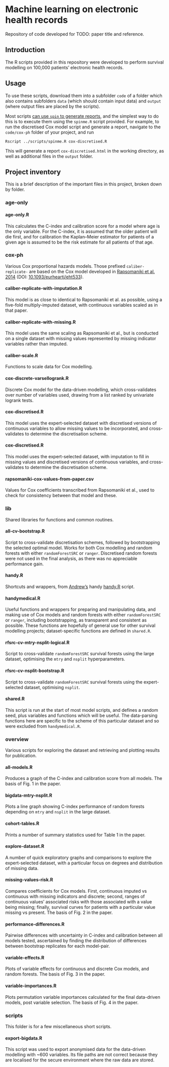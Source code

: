 # Machine learning on electronic health records

Repository of code developed for TODO: paper title and reference.

## Introduction

The R scripts provided in this repository were developed to perform survival modelling on 100,000 patients’ electronic health records.

## Usage

To use these scripts, download them into a subfolder ``code`` of a folder which also contains subfolders ``data`` (which should contain input data) and ``output`` (where output files are placed by the scripts).

Most scripts [can use ``spin`` to generate reports](http://deanattali.com/2015/03/24/knitrs-best-hidden-gem-spin/), and the simplest way to do this is to execute them using the ``spinme.R`` script provided. For example, to run the discretised Cox model script and generate a report, navigate to the ``code/cox-ph`` folder of your project, and run

```
Rscript ../scripts/spinme.R cox-discretised.R
```

This will generate a report ``cox-discretised.html`` in the working directory, as well as additional files in the ``output`` folder.

## Project inventory

This is a brief description of the important files in this project, broken down by folder.

### age-only

#### age-only.R

This calculates the C-index and calibration score for a model where age is the only variable. For the C-index, it is assumed that the older patient will die first, and for calibration the Kaplan–Meier estimator for patients of a given age is assumed to be the risk estimate for all patients of that age.

### cox-ph

Various Cox proportional hazards models. Those prefixed ``caliber-replicate-`` are based on the Cox model developed in [Rapsomaniki et al. 2014](https://academic.oup.com/eurheartj/article-lookup/doi/10.1093/eurheartj/eht533) (DOI: [10.1093/eurheartj/eht533](https://dx.doi.org/10.1093/eurheartj/eht533)).

#### caliber-replicate-with-imputation.R

This model is as close to identical to Rapsomaniki et al. as possible, using a five-fold multiply-imputed dataset, with continuous variables scaled as in that paper.

#### caliber-replicate-with-missing.R

This model uses the same scaling as Rapsomaniki et al., but is conducted on a single dataset with missing values represented by missing indicator variables rather than imputed.

#### caliber-scale.R

Functions to scale data for Cox modelling.

#### cox-discrete-varsellogrank.R

Discrete Cox model for the data-driven modelling, which cross-validates over number of variables used, drawing from a list ranked by univariate logrank tests.

#### cox-discretised.R

This model uses the expert-selected dataset with discretised versions of continuous variables to allow missing values to be incorporated, and cross-validates to determine the discretisation scheme.

#### cox-discretised.R

This model uses the expert-selected dataset, with imputation to fill in missing values and discretised versions of continuous variables, and cross-validates to determine the discretisation scheme.

#### rapsomaniki-cox-values-from-paper.csv

Values for Cox coefficients transcribed from Rapsomaniki et al., used to check for consistency between that model and these.

### lib

Shared libraries for functions and common routines.

#### all-cv-bootstrap.R

Script to cross-validate discretisation schemes, followed by bootstrapping the selected optimal model. Works for both Cox modelling and random forests with either ``randomForestSRC`` or ``ranger``. Discretised random forests were not used in the final analysis, as there was no appreciable performance gain.

#### handy.R

Shortcuts and wrappers, from [Andrew’s](https://github.com/ajsteele/) handy [handy.R](https://github.com/ajsteele/handy.R) script.

#### handymedical.R

Useful functions and wrappers for preparing and manipulating data, and making use of Cox models and random forests with either ``randomForestSRC`` or ``ranger``, including bootstrapping, as transparent and consistent as possible. These functions are hopefully of general use for other survival modelling projects; dataset-specific functions are defined in ``shared.R``.

#### rfsrc-cv-mtry-nsplit-logical.R

Script to cross-validate ``randomForestSRC`` survival forests using the large dataset, optimising the ``mtry`` and ``nsplit`` hyperparameters.

#### rfsrc-cv-nsplit-bootstrap.R

Script to cross-validate ``randomForestSRC`` survival forests using the expert-selected dataset, optimising ``nsplit``.

#### shared.R

This script is run at the start of most model scripts, and defines a random seed, plus variables and functions which will be useful. The data-parsing functions here are specific to the scheme of this particular dataset and so were excluded from ``handymedical.R``.

### overview

Various scripts for exploring the dataset and retrieving and plotting results for publication.

#### all-models.R

Produces a graph of the C-index and calibration score from all models. The basis of Fig. 1 in the paper.

#### bigdata-mtry-nsplit.R

Plots a line graph showing C-index performance of random forests depending on ``mtry`` and ``nsplit`` in the large dataset.

#### cohort-tables.R

Prints a number of summary statistics used for Table 1 in the paper.

#### explore-dataset.R

A number of quick exploratory graphs and comparisons to explore the expert-selected dataset, with a particular focus on degrees and distribution of missing data.

#### missing-values-risk.R

Compares coefficients for Cox models. First, continuous imputed vs continuous with missing indicators and discrete; second, ranges of continuous values’ associated risks with those associated with a value being missing; finally, survival curves for patients with a particular value missing vs present. The basis of Fig. 2 in the paper.

#### performance-differences.R

Pairwise differences with uncertainty in C-index and calibration between all models tested, ascertained by finding the distribution of differences between bootstrap replicates for each model-pair.

#### variable-effects.R

Plots of variable effects for continuous and discrete Cox models, and random forests. The basis of Fig. 3 in the paper.

#### variable-importances.R

Plots permutation variable importances calculated for the final data-driven models, post variable selection. The basis of Fig. 4 in the paper.

### scripts

This folder is for a few miscellaneous short scripts.

#### export-bigdata.R

This script was used to export anonymised data for the data-driven modelling with ~600 variables. Its file paths are not correct because they are localised for the secure environment where the raw data are stored.